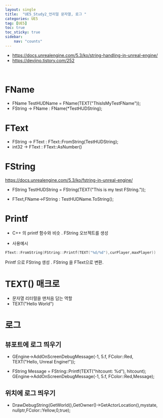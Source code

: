 ```yaml
---
layout: single
title:  "UE5_Study2_언리얼 문자열, 로그 "
categories: UE5
tag: [UE5]
toc: true
toc_sticky: true
sidebar:
    nav: "counts"
---
```

* <https://docs.unrealengine.com/5.3/ko/string-handling-in-unreal-engine/>
* <https://devjino.tistory.com/252>
<br>

# FName
* FName TestHUDName = FName(TEXT("ThisIsMyTestFName"));
* FString -> FName :  FName(*TestHUDString);

# FText
* FString -> FText : FText::FromString(TestHUDString);
* int32 -> FText : FText::AsNumber()

# FString
<https://docs.unrealengine.com/5.3/ko/fstring-in-unreal-engine/>
<br>
* FString TestHUDString = FString(TEXT("This is my test FString."));

* FText,FName->FString : TestHUDName.ToString();

# Printf
* C++ 의 printf  함수와 비슷 . FString 오브젝트를 생성 

* 사용예시
```cpp
FText::FromString(FString::Printf(TEXT("%d/%d"),curPlayer,maxPlayer))
```
Printf 으로 FString 생성 . FString 을 FText으로 변환.

# TEXT() 매크로
* 문자열 리터럴을 맨처음 담는 역할
* TEXT("Hello World") 

# 로그

## 뷰포트에 로그 띄우기

* GEngine->AddOnScreenDebugMessage(-1, 5.f, FColor::Red, TEXT("Hello, Unreal Engine!"));

* FString Message = FString::Printf(TEXT("hitcount: %d"), hitcount);
GEngine->AddOnScreenDebugMessage(-1, 5.f, FColor::Red,Message);

## 위치에 로그 띄우기

* DrawDebugString(GetWorld(),GetOwner()->GetActorLocation(),mystate, nullptr,FColor::Yellow,0,true);